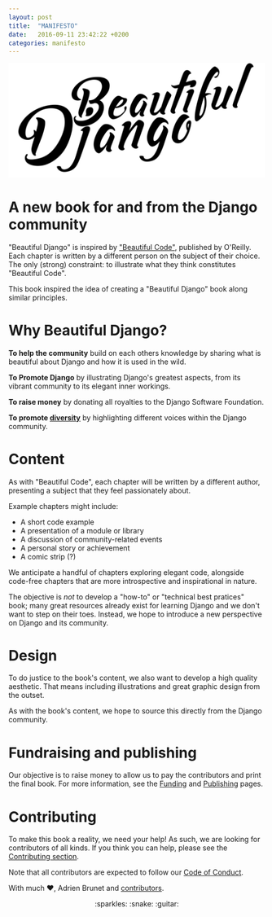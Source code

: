 ```yaml
---
layout: post
title:  "MANIFESTO"
date:   2016-09-11 23:42:22 +0200
categories: manifesto
---
```


![Beautiful Django](/assets/logo/Beautiful%20Django.png)


# A new book for and from the Django community

"Beautiful Django" is inspired by ["Beautiful Code"](http://shop.oreilly.com/product/9780596510046.do "O'Reilly Beautiful Code"), published by O'Reilly. Each chapter is written by a different person on the subject of their choice. The only (strong) constraint: to illustrate what they think constitutes "Beautiful Code".

This book inspired the idea of creating a "Beautiful Django" book along similar principles.

# Why Beautiful Django?

**To help the community** build on each others knowledge by sharing what is beautiful about Django and how it is used in the wild.

**To Promote Django** by illustrating Django's greatest aspects, from its vibrant community to its elegant inner workings.

**To raise money** by donating all royalties to the Django Software Foundation.

**To promote [diversity](http://beautifuldjango.com/diversity/2016/10/15/diversity.html 'diversity')** by highlighting different voices within the Django community.

# Content

As with "Beautiful Code", each chapter will be written by a different author, presenting a subject that they feel passionately about.

Example chapters might include:

- A short code example
- A presentation of a module or library
- A discussion of community-related events
- A personal story or achievement
- A comic strip (?)

We anticipate a handful of chapters exploring elegant code, alongside code-free chapters that are more introspective and inspirational in nature.

The objective is _not_ to develop a "how-to" or "technical best pratices" book; many great resources already exist for learning Django and we don't want to step on their toes.
Instead, we hope to introduce a new perspective on Django and its community.

# Design

To do justice to the book's content, we also want to develop a high quality aesthetic. That means including illustrations and great graphic design from the outset.  

As with the book's content, we hope to source this directly from the Django community.

# Fundraising and publishing

Our objective is to raise money to allow us to pay the contributors and print the final book. For more information, see the [Funding]() and [Publishing](http://beautifuldjango.com/manifesto/2016/10/15/production.html) pages.

# Contributing

To make this book a reality, we need your help! As such, we are looking for contributors of all kinds. 
If you think you can help, please see the [Contributing section](http://beautifuldjango.com/manifesto/2016/10/15/contributing.html).

Note that all contributors are expected to follow our [Code of Conduct](http://beautifuldjango.com/code/of/conduct/2015/12/31/CoC.html).


With much :heart:, Adrien Brunet and [contributors](http://beautifuldjango.com/manifesto/2016/10/14/contributors.html).

<p align="center">:sparkles: :snake: :guitar:</p>

